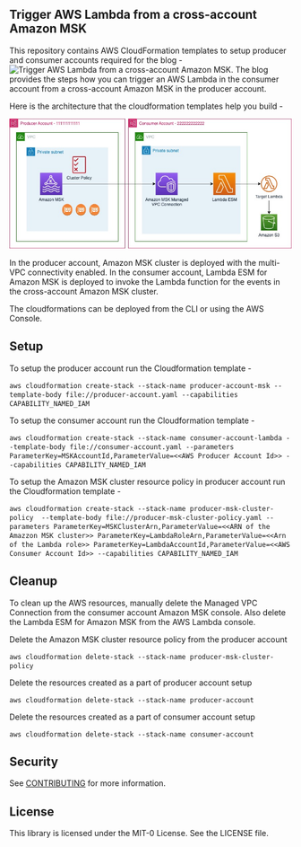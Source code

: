 ## Trigger AWS Lambda from a cross-account Amazon MSK

This repository contains AWS CloudFormation templates to setup producer and consumer accounts required for the blog - ![Trigger AWS Lambda from a cross-account Amazon MSK](https://blog-to-be-published). The blog provides the steps how you can trigger an AWS Lambda in the consumer account from a cross-account Amazon MSK in the producer account.

Here is the architecture that the cloudformation templates help you build -

![Architecture to demonstrate how to trigger AWS Lambda from cross-account Amazon MSK](https://github.com/aws-samples/lambda-cross-account-msk/blob/main/architecture.jpg?raw=true)

In the producer account, Amazon MSK cluster is deployed with the multi-VPC connectivity enabled. In the consumer account, Lambda ESM for Amazon MSK is deployed to invoke the Lambda function for the events in the cross-account Amazon MSK cluster.

The cloudformations can be deployed from the CLI or using the AWS Console.

## Setup

To setup the producer account run the Cloudformation template - 
```
aws cloudformation create-stack --stack-name producer-account-msk --template-body file://producer-account.yaml --capabilities CAPABILITY_NAMED_IAM
```

To setup the consumer account run the Cloudformation template - 
```
aws cloudformation create-stack --stack-name consumer-account-lambda --template-body file://consumer-account.yaml --parameters ParameterKey=MSKAccountId,ParameterValue=<<AWS Producer Account Id>> --capabilities CAPABILITY_NAMED_IAM
```

To setup the Amazon MSK cluster resource policy in producer account run the Cloudformation template - 
```
aws cloudformation create-stack --stack-name producer-msk-cluster-policy  --template-body file://producer-msk-cluster-policy.yaml --parameters ParameterKey=MSKClusterArn,ParameterValue=<<ARN of the Amazzon MSK cluster>> ParameterKey=LambdaRoleArn,ParameterValue=<<Arn of the Lambda role>> ParameterKey=LambdaAccountId,ParameterValue=<<AWS Consumer Account Id>> --capabilities CAPABILITY_NAMED_IAM
```

## Cleanup

To clean up the AWS resources, manually delete the Managed VPC Connection from the consumer account Amazon MSK console. Also delete the Lambda ESM for Amazon MSK from the AWS Lambda console.

Delete the Amazon MSK cluster resource policy from the producer account
```
aws cloudformation delete-stack --stack-name producer-msk-cluster-policy
```

Delete the resources created as a part of producer account setup
```
aws cloudformation delete-stack --stack-name producer-account
```

Delete the resources created as a part of consumer account setup
```
aws cloudformation delete-stack --stack-name consumer-account
```

## Security

See [CONTRIBUTING](CONTRIBUTING.md#security-issue-notifications) for more information.

## License

This library is licensed under the MIT-0 License. See the LICENSE file.

